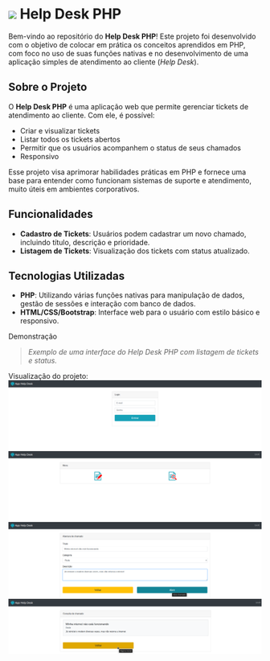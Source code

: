 # <img src="https://img.icons8.com/ios-filled/50/000000/phone.png" width="30"/> Help Desk PHP

Bem-vindo ao repositório do **Help Desk PHP**! Este projeto foi desenvolvido com o objetivo de colocar em prática os conceitos aprendidos em PHP, com foco no uso de suas funções nativas e no desenvolvimento de uma aplicação simples de atendimento ao cliente (*Help Desk*).

## Sobre o Projeto
O **Help Desk PHP** é uma aplicação web que permite gerenciar tickets de atendimento ao cliente. Com ele, é possível:
- Criar e visualizar tickets
- Listar todos os tickets abertos
- Permitir que os usuários acompanhem o status de seus chamados
- Responsivo

Esse projeto visa aprimorar habilidades práticas em PHP e fornece uma base para entender como funcionam sistemas de suporte e atendimento, muito úteis em ambientes corporativos.

## Funcionalidades
- **Cadastro de Tickets**: Usuários podem cadastrar um novo chamado, incluindo título, descrição e prioridade.
- **Listagem de Tickets**: Visualização dos tickets com status atualizado.

##  Tecnologias Utilizadas
- **PHP**: Utilizando várias funções nativas para manipulação de dados, gestão de sessões e interação com banco de dados.
- **HTML/CSS/Bootstrap**: Interface web para o usuário com estilo básico e responsivo.

Demonstração 
> *Exemplo de uma interface do Help Desk PHP com listagem de tickets e status.*

Visualização do projeto: 
![Tela de login](imagens_projeto/inicial.png)
![Incial](imagens_projeto/home.png)
![Abrir chamado](imagens_projeto/abrir_chamado.png)
![Consultar chamado](imagens_projeto/visualizar_chamado.png)

